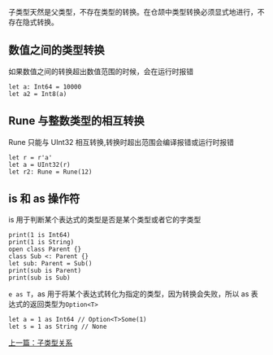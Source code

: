 子类型天然是父类型，不存在类型的转换。在仓颉中类型转换必须显式地进行，不存在隐式转换。

## 数值之间的类型转换

如果数值之间的转换超出数值范围的时候，会在运行时报错

```
let a: Int64 = 10000
let a2 = Int8(a)
```

## Rune 与整数类型的相互转换

Rune 只能与 UInt32 相互转换,转换时超出范围会编译报错或运行时报错

```
let r = r'a'
let a = UInt32(r)
let r2: Rune = Rune(12)
```

## is 和 as 操作符

is 用于判断某个表达式的类型是否是某个类型或者它的字类型

```
print(1 is Int64)
print(1 is String)
open class Parent {}
class Sub <: Parent {}
let sub: Parent = Sub()
print(sub is Parent)
print(sub is Sub)
```

`e as T`，as 用于将某个表达式转化为指定的类型，因为转换会失败，所以 as 表达式的返回类型为`Option<T>`

```
let a = 1 as Int64 // Option<T>Some(1)
let s = 1 as String // None
```

[上一篇：子类型关系](./sub-type.md)
